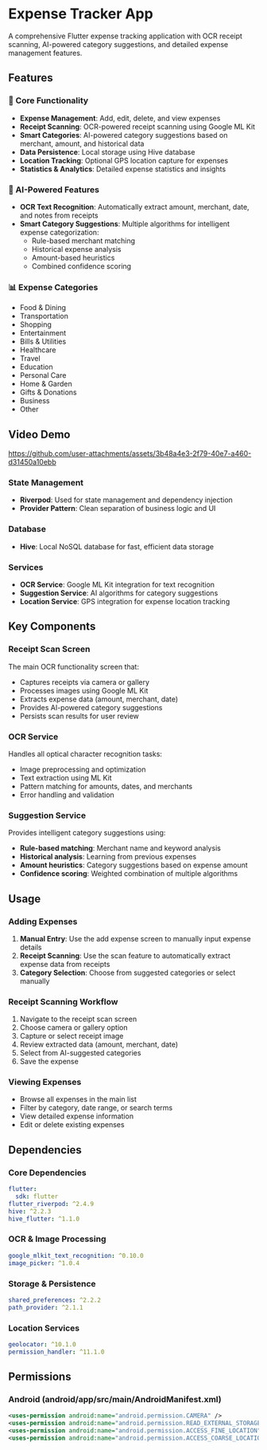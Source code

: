 
# Expense Tracker App

A comprehensive Flutter expense tracking application with OCR receipt scanning, AI-powered category suggestions, and detailed expense management features.

## Features

### 📱 Core Functionality
- **Expense Management**: Add, edit, delete, and view expenses
- **Receipt Scanning**: OCR-powered receipt scanning using Google ML Kit
- **Smart Categories**: AI-powered category suggestions based on merchant, amount, and historical data
- **Data Persistence**: Local storage using Hive database
- **Location Tracking**: Optional GPS location capture for expenses
- **Statistics & Analytics**: Detailed expense statistics and insights

### 🤖 AI-Powered Features
- **OCR Text Recognition**: Automatically extract amount, merchant, date, and notes from receipts
- **Smart Category Suggestions**: Multiple algorithms for intelligent expense categorization:
  - Rule-based merchant matching
  - Historical expense analysis
  - Amount-based heuristics
  - Combined confidence scoring

### 📊 Expense Categories
- Food & Dining
- Transportation
- Shopping
- Entertainment
- Bills & Utilities
- Healthcare
- Travel
- Education
- Personal Care
- Home & Garden
- Gifts & Donations
- Business
- Other

## Video Demo



https://github.com/user-attachments/assets/3b48a4e3-2f79-40e7-a460-d31450a10ebb




### State Management
- **Riverpod**: Used for state management and dependency injection
- **Provider Pattern**: Clean separation of business logic and UI

### Database
- **Hive**: Local NoSQL database for fast, efficient data storage

### Services
- **OCR Service**: Google ML Kit integration for text recognition
- **Suggestion Service**: AI algorithms for category suggestions
- **Location Service**: GPS integration for expense location tracking

## Key Components

### Receipt Scan Screen
The main OCR functionality screen that:
- Captures receipts via camera or gallery
- Processes images using Google ML Kit
- Extracts expense data (amount, merchant, date)
- Provides AI-powered category suggestions
- Persists scan results for user review

### OCR Service
Handles all optical character recognition tasks:
- Image preprocessing and optimization
- Text extraction using ML Kit
- Pattern matching for amounts, dates, and merchants
- Error handling and validation

### Suggestion Service
Provides intelligent category suggestions using:
- **Rule-based matching**: Merchant name and keyword analysis
- **Historical analysis**: Learning from previous expenses
- **Amount heuristics**: Category suggestions based on expense amount
- **Confidence scoring**: Weighted combination of multiple algorithms

## Usage

### Adding Expenses
1. **Manual Entry**: Use the add expense screen to manually input expense details
2. **Receipt Scanning**: Use the scan feature to automatically extract expense data from receipts
3. **Category Selection**: Choose from suggested categories or select manually

### Receipt Scanning Workflow
1. Navigate to the receipt scan screen
2. Choose camera or gallery option
3. Capture or select receipt image
4. Review extracted data (amount, merchant, date)
5. Select from AI-suggested categories
6. Save the expense

### Viewing Expenses
- Browse all expenses in the main list
- Filter by category, date range, or search terms
- View detailed expense information
- Edit or delete existing expenses

## Dependencies

### Core Dependencies
```yaml
flutter:
  sdk: flutter
flutter_riverpod: ^2.4.9
hive: ^2.2.3
hive_flutter: ^1.1.0
```

### OCR & Image Processing
```yaml
google_mlkit_text_recognition: ^0.10.0
image_picker: ^1.0.4
```

### Storage & Persistence
```yaml
shared_preferences: ^2.2.2
path_provider: ^2.1.1
```

### Location Services
```yaml
geolocator: ^10.1.0
permission_handler: ^11.1.0
```

## Permissions

### Android (android/app/src/main/AndroidManifest.xml)
```xml
<uses-permission android:name="android.permission.CAMERA" />
<uses-permission android:name="android.permission.READ_EXTERNAL_STORAGE" />
<uses-permission android:name="android.permission.ACCESS_FINE_LOCATION" />
<uses-permission android:name="android.permission.ACCESS_COARSE_LOCATION" />
```
